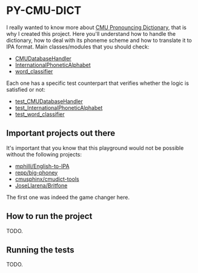 # PY-CMU-DICT

I really wanted to know more about [CMU Pronouncing Dictionary](https://en.wikipedia.org/wiki/CMU_Pronouncing_Dictionary), that is why I created this project. Here you'll understand how to handle the dictionary, how to deal with its phoneme scheme and how to translate it to IPA format. Main classes/modules that you should check:

- [CMUDatabaseHandler](py_cmu_dict/apps/core/business/CMUDatabaseHandler.py)
- [InternationalPhoneticAlphabet](py_cmu_dict/apps/core/business/CMUDatabaseHandler.py)
- [word_classifier](py_cmu_dict/apps/core/business/word_classifier.py)

Each one has a specific test counterpart that verifies whether the logic is satisfied or not:

- [test_CMUDatabaseHandler](tests/integration/apps/core/business/test_CMUDatabaseHandler.py)
- [test_InternationalPhoneticAlphabet](tests/integration/apps/core/business/test_InternationalPhoneticAlphabet.py)
- [test_word_classifier](tests/integration/apps/core/business/test_word_classifier.py)

## Important projects out there

It's important that you know that this playground would not be possible without the following projects:

- [mphilli/English-to-IPA](https://github.com/mphilli/English-to-IPA)
- [repp/big-phoney](https://github.com/repp/big-phoney)
- [cmusphinx/cmudict-tools](https://github.com/cmusphinx/cmudict-tools)
- [JoseLlarena/Britfone](https://github.com/JoseLlarena/Britfone)

The first one was indeed the game changer here.

## How to run the project

TODO.

## Running the tests

TODO.
